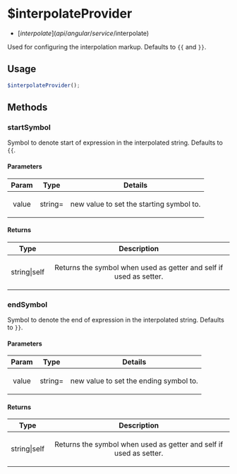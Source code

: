



# $interpolateProvider


* [$interpolate](api/angular/service/$interpolate)








Used for configuring the interpolation markup. Defaults to `{{` and `}}`.







  

## Usage
```js
$interpolateProvider();
```








## Methods
### startSymbol
Symbol to denote start of expression in the interpolated string. Defaults to `{{`.


#### Parameters

| Param | Type | Details |
| :--: | :--: | :--: |
| value | string= | <p>new value to set the starting symbol to.</p>  |




#### Returns</h4>

| Type | Description |
| :--: | :--: |
| string&#124;self | <p>Returns the symbol when used as getter and self if used as setter.</p>  |




### endSymbol
Symbol to denote the end of expression in the interpolated string. Defaults to `}}`.


#### Parameters

| Param | Type | Details |
| :--: | :--: | :--: |
| value | string= | <p>new value to set the ending symbol to.</p>  |




#### Returns</h4>

| Type | Description |
| :--: | :--: |
| string&#124;self | <p>Returns the symbol when used as getter and self if used as setter.</p>  |










